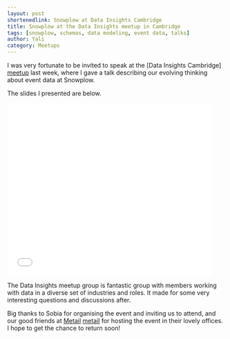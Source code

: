 ```yaml
---
layout: post
shortenedlink: Snowplow at Data Insights Cambridge
title: Snowplow at the Data Insights meetup in Cambridge
tags: [snowplow, schemas, data modeling, event data, talks]
author: Yali
category: Meetups
---
```


I was very fortunate to be invited to speak at the [Data Insights Cambridge] [meetup] last week, where I gave a talk describing our evolving thinking about event data at Snowplow. 

The slides I presented are below.

<iframe src="//www.slideshare.net/slideshow/embed_code/46657244" width="476" height="400" frameborder="0" marginwidth="0" marginheight="0" scrolling="no"></iframe>

The Data Insights meetup group is fantastic group with members working with data in a diverse set of industries and roles. It made for some very interesting questions and discussions after.

Big thanks to Sobia for organising the event and inviting us to attend, and our good friends at [Metail] [metail] for hosting the event in their lovely offices. I hope to get the chance to return soon!


[meetup]: http://www.meetup.com/Data-Insights-Cambridge/
[metail]: http://metail.com/
